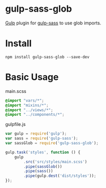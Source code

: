 # gulp-sass-glob

[Gulp](http://gulpjs.com/) plugin for [gulp-sass](https://github.com/dlmanning/gulp-sass) to use glob imports.

# Install

```
npm install gulp-sass-glob --save-dev
```

# Basic Usage

main.scss

```scss
@import "vars/*";
@import "mixins/*";
@import "../views/*";
@import "../components/*";
```

gulpfile.js

```javascript
var gulp = require('gulp');
var sass = require('gulp-sass');
var sassGlob = require('gulp-sass-glob');

gulp.task('styles', function () {
    gulp
        .src('src/styles/main.scss')
        .pipe(sassGlob())
        .pipe(sass())
        .pipe(gulp.dest('dist/styles'));
});
```